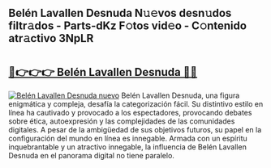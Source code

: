 ## Belén Lavallen Desnuda N𝚞𝚎vos desn𝚞dos filtr𝚊dos - Parts-dKz F𝚘tos vid𝚎o - C𝚘ntenido atr𝚊ctivo 3NpLR

# <h2><a href="http://mb11apv.tromn.icu/?c=Bel%c3%a9n+Lavallen+Desnuda">🔗👉👉👉 Belén Lavallen Desnuda 🔗🔗</a></h2>

[![Belén Lavallen Desnuda nuevo](https://i.imgur.com/pEAQMta.gif)](http://mb11apv.tromn.icu/?c=Bel%c3%a9n+Lavallen+Desnuda)
Belén Lavallen Desnuda, una figura enigmática y compleja, desafía la categorización fácil. Su distintivo estilo en línea ha cautivado y provocado a los espectadores, provocando debates sobre ética, autoexpresión y las complejidades de las comunidades digitales. A pesar de la ambigüedad de sus objetivos futuros, su papel en la configuración del mundo en línea es innegable. Armada con un espíritu inquebrantable y un atractivo innegable, la influencia de Belén Lavallen Desnuda en el panorama digital no tiene paralelo.
